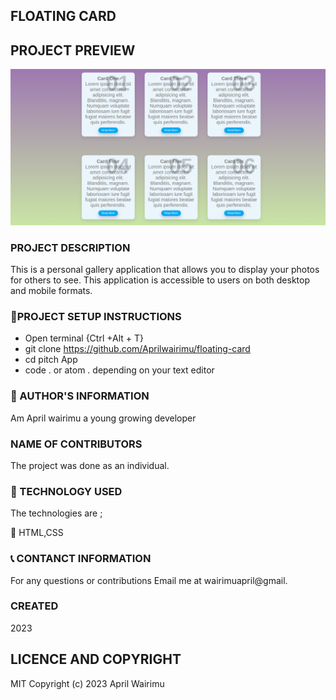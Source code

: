 ## FLOATING CARD

## PROJECT PREVIEW

![FLOATING CARD](/images/floating%20card%20screenshot.png)


### PROJECT DESCRIPTION
This is a personal gallery application that allows you to display your photos for others to see.
This application is accessible to users on both desktop and mobile formats. 


### :pushpin:PROJECT SETUP INSTRUCTIONS

- Open terminal {Ctrl +Alt + T}
- git clone https://github.com/Aprilwairimu/floating-card
- cd pitch App
- code . or atom . depending on your text editor

### :information_desk_person: AUTHOR'S INFORMATION

Am April wairimu a young growing developer

### NAME OF CONTRIBUTORS

The project was done as an individual.


### :pushpin: TECHNOLOGY USED

The technologies are ;

:small_blue_diamond: HTML,CSS


### :telephone_receiver: CONTANCT INFORMATION

For any questions or contributions Email me at wairimuapril@gmail.

### CREATED

2023

## LICENCE AND COPYRIGHT

MIT Copyright (c) 2023 April Wairimu
